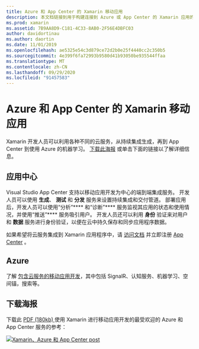```yaml
---
title: Azure 和 App Center 的 Xamarin 移动应用
description: 本文档链接到用于构建连接到 Azure 或 App Center 的 Xamarin 应用的指南。
ms.prod: xamarin
ms.assetid: 7B9AA8D9-C181-4C33-8AB0-2F56E4DBFC03
author: davidortinau
ms.author: daortin
ms.date: 11/01/2019
ms.openlocfilehash: ae5325e54c3d879ce72d2b0e25f4440cc2c350b5
ms.sourcegitcommit: 4e399f6fa72993b9580d41b93050be935544ffaa
ms.translationtype: MT
ms.contentlocale: zh-CN
ms.lasthandoff: 09/29/2020
ms.locfileid: "91457583"
---
```

# <a name="xamarin-mobile-apps-with-azure-and-app-center"></a>Azure 和 App Center 的 Xamarin 移动应用

Xamarin 开发人员可以利用各种不同的云服务，从持续集成生成，再到 App Center 到使用 Azure 的机器学习。 [下载此海报](/xamarin/guides/cross-platform/azure/Resources/poster.pdf) 或单击下面的链接以了解详细信息。

## <a name="app-center"></a>应用中心

Visual Studio App Center 支持以移动应用开发为中心的端到端集成服务。 开发人员可以使用 **生成**、 **测试** 和 **分发** 服务来设置持续集成和交付管道。 部署应用后，开发人员可以使用“分析”**** 和“诊断”**** 服务监视其应用的状态和使用情况，并使用“推送”**** 服务吸引用户。 开发人员还可以利用 **身份** 验证来对用户和 **数据** 服务进行身份验证，以便在云中持久保存和同步应用程序数据。

如果希望将云服务集成到 Xamarin 应用程序中，请 [访问文档](/appcenter) 并立即注册 [App Center](https://appcenter.ms/signup?utm_source=XamarinDocs&utm_medium=Azure&utm_campaign=docs) 。

## <a name="azure"></a>Azure

了解 [包含云服务的移动应用开发](/azure/mobile-apps/)，其中包括 SignalR、认知服务、机器学习、空间锚，搜索等。

## <a name="download-the-poster"></a>下载海报

下载此 [PDF (180kb) ](/xamarin/guides/cross-platform/azure/Resources/poster.pdf) 使用 Xamarin 进行移动应用开发的最受欢迎的 Azure 和 App Center 服务的参考：

[![Xamarin、Azure 和 App Center post](mobile-apps-images/azure-app-center.png)](/xamarin/guides/cross-platform/azure/Resources/poster.pdf)

<!--
NOTE TO AUTHORS: this page is referenced from
https://azure.microsoft.com/develop/mobile/xamarin/
as https://developer xamarin com/guides/cross-platform/data-cloud/mobile-services/
A redirect has been put in place to /mobile-apps/ HOWEVER the /Resources/ .ZIP files are still located in /mobile-services/ so that the following permalinks don't break

The ZIPs in /Resources/ are also referenced by inbound links
Getting Started https://go.microsoft.com/fwlink/p/?LinkId=331359
Get started with data https://go.microsoft.com/fwlink/p/?LinkId=331302
Get started with push https://go.microsoft.com/fwlink/p/?LinkId=331303
Get started with authentication https://go.microsoft.com/fwlink/p/?LinkId=331328
Get started with Notification Hubs https://go.microsoft.com/fwlink/p/?LinkId=331329
Validate and modify data  https://go.microsoft.com/fwlink/p/?LinkId=331330

These links are for the Xamarin documentation available on the [Azure Mobile Apps](/azure/app-service-mobile/) website.
Adding Azure functionality to a Xamarin app by downloading the [Azure Mobile Client](https://www.nuget.org/packages/Microsoft.Azure.Mobile.Client/).

[Working with the Xamarin Client Library (Component)](/azure/app-service-mobile/app-service-mobile-dotnet-how-to-use-client-library) 

- [iOS](/azure/app-service-mobile/app-service-mobile-xamarin-ios-get-started/)
- [Android](/azure/app-service-mobile/app-service-mobile-xamarin-android-get-started/)
- [Xamarin.Forms](/azure/app-service-mobile/app-service-mobile-xamarin-forms-get-started)

- [GettingStarted (sample)](https://github.com/xamarin/mobile-samples/tree/master/Azure/GettingStarted)
- [GetStartedWithData (sample)](https://github.com/xamarin/mobile-samples/tree/master/Azure/GetStartedWithData)
- [GetStartedWithUsers (sample)](https://github.com/xamarin/mobile-samples/tree/master/Azure/GetStartedWithUsers)
- [GetStartedWithPush (sample)](https://github.com/xamarin/mobile-samples/tree/master/Azure/GetStartedWithPush)
- [NotificationHubs (sample)](https://github.com/xamarin/mobile-samples/tree/master/Azure/NotificationHubs)
- [Azure Mobile Client](https://www.nuget.org/packages/Microsoft.Azure.Mobile.Client/)
- [Azure Mobile Apps learning path](https://azure.microsoft.com/documentation/learning-paths/appservice-mobileapps/)
-->
